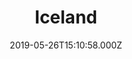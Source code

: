 ---
date: 2019-05-26T15:10:58.000Z
title: Iceland
latitude: 52.03964842998381
longitude: 0.7315341204712746
url: http://www.iceland.co.uk
category: checkin
---